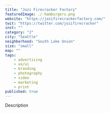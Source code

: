```yaml
---
title: "Jozi Firecracker Factory"
featuredImage: ./-hamburgers.png
website: "https://jozifirecrackerfactory.com/"
twit: "https://twitter.com/jozifirecracker"
inst: ""
category: "J"
city: "Seattle"
neighborhood: "South Lake Union"
size: "small"
map: ""
tags:
    - advertising
    - ux/ui
    - branding
    - photography
    - video
    - marketing
    - print
published: true
---
```


Description
